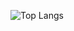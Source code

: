 ![Top Langs](https://github-readme-stats.vercel.app/api/top-langs/?username=sayakdattagupta&hide=html,css)
